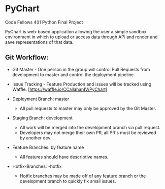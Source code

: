 # PyChart
Code Fellows 401 Python Final Project

PyChart is web-based application allowing the user a simple sandbox environment in which to upload or access data through API and render and save representations of that data.

## Git Workflow:
 
 * Git Master - One person in the group will control Pull Requests from development to master and control the deployment pipeline.

 * Issue Tracking - Feature Production and issues will be tracked using Waffle. [https://waffle.io/CCallahanIV/PyChart]

 * Deployment Branch: master 
   - All pull requests to master may only be approved by the Git Master.
 * Staging Branch: development
   - All work will be merged into the development branch via pull request.  
   - Developers may not merge their own PR, all PR's must be reviewed by another dev.
 * Feature Branches: by feature name
   - All features should have descriptive names.
 * Hotfix-Branches: <feature or development>-hotfix
   - Hotfix branches may be made off of any feature branch or the development branch to quickly fix small issues.
